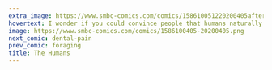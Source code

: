 ```yaml
---
extra_image: https://www.smbc-comics.com/comics/158610051220200405after.png
hovertext: I wonder if you could convince people that humans naturally have feathers when not eating a toxic western diet.
image: https://www.smbc-comics.com/comics/1586100405-20200405.png
next_comic: dental-pain
prev_comic: foraging
title: The Humans
---
```


